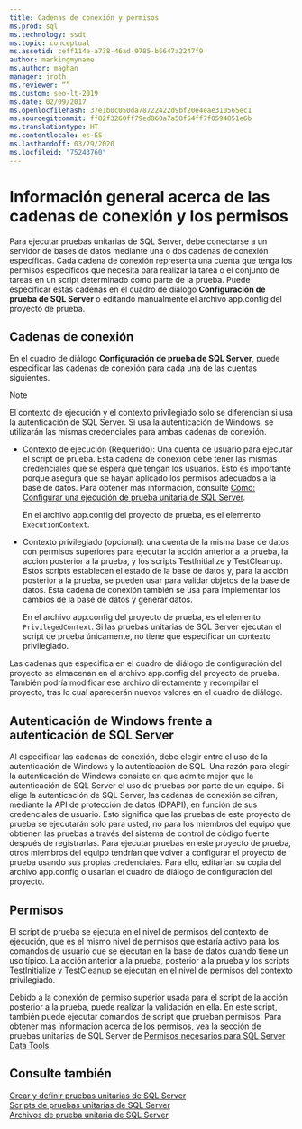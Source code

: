 ```yaml
---
title: Cadenas de conexión y permisos
ms.prod: sql
ms.technology: ssdt
ms.topic: conceptual
ms.assetid: ceff114e-a738-46ad-9785-b6647a2247f9
author: markingmyname
ms.author: maghan
manager: jroth
ms.reviewer: “”
ms.custom: seo-lt-2019
ms.date: 02/09/2017
ms.openlocfilehash: 37e1b0c050da78722422d9bf20e4eae310565ec1
ms.sourcegitcommit: ff82f3260ff79ed860a7a58f54ff7f0594851e6b
ms.translationtype: HT
ms.contentlocale: es-ES
ms.lasthandoff: 03/29/2020
ms.locfileid: "75243760"
---
```

# <a name="overview-of-connection-strings-and-permissions"></a>Información general acerca de las cadenas de conexión y los permisos

Para ejecutar pruebas unitarias de SQL Server, debe conectarse a un servidor de bases de datos mediante una o dos cadenas de conexión específicas. Cada cadena de conexión representa una cuenta que tenga los permisos específicos que necesita para realizar la tarea o el conjunto de tareas en un script determinado como parte de la prueba. Puede especificar estas cadenas en el cuadro de diálogo **Configuración de prueba de SQL Server** o editando manualmente el archivo app.config del proyecto de prueba.  
  
## <a name="connection-strings"></a>Cadenas de conexión  
En el cuadro de diálogo **Configuración de prueba de SQL Server**, puede especificar las cadenas de conexión para cada una de las cuentas siguientes.  
  
> [!NOTE]  
> El contexto de ejecución y el contexto privilegiado solo se diferencian si usa la autenticación de SQL Server. Si usa la autenticación de Windows, se utilizarán las mismas credenciales para ambas cadenas de conexión.  
  
-   Contexto de ejecución (Requerido): Una cuenta de usuario para ejecutar el script de prueba. Esta cadena de conexión debe tener las mismas credenciales que se espera que tengan los usuarios. Esto es importante porque asegura que se hayan aplicado los permisos adecuados a la base de datos. Para obtener más información, consulte [Cómo: Configurar una ejecución de prueba unitaria de SQL Server](../ssdt/how-to-configure-sql-server-unit-test-execution.md).  
  
    En el archivo app.config del proyecto de prueba, es el elemento `ExecutionContext`.  
  
-   Contexto privilegiado (opcional): una cuenta de la misma base de datos con permisos superiores para ejecutar la acción anterior a la prueba, la acción posterior a la prueba, y los scripts TestInitialize y TestCleanup. Estos scripts establecen el estado de la base de datos y, para la acción posterior a la prueba, se pueden usar para validar objetos de la base de datos. Esta cadena de conexión también se usa para implementar los cambios de la base de datos y generar datos.  
  
    En el archivo app.config del proyecto de prueba, es el elemento `PrivilegedContext`. Si las pruebas unitarias de SQL Server ejecutan el script de prueba únicamente, no tiene que especificar un contexto privilegiado.  
  
Las cadenas que especifica en el cuadro de diálogo de configuración del proyecto se almacenan en el archivo app.config del proyecto de prueba. También podría modificar ese archivo directamente y recompilar el proyecto, tras lo cual aparecerán nuevos valores en el cuadro de diálogo.  
  
## <a name="windows-authentication-versus-sql-server-authentication"></a>Autenticación de Windows frente a autenticación de SQL Server  
Al especificar las cadenas de conexión, debe elegir entre el uso de la autenticación de Windows y la autenticación de SQL. Una razón para elegir la autenticación de Windows consiste en que admite mejor que la autenticación de SQL Server el uso de pruebas por parte de un equipo. Si elige la autenticación de SQL Server, las cadenas de conexión se cifran, mediante la API de protección de datos (DPAPI), en función de sus credenciales de usuario. Esto significa que las pruebas de este proyecto de prueba se ejecutarán solo para usted, no para los miembros del equipo que obtienen las pruebas a través del sistema de control de código fuente después de registrarlas. Para ejecutar pruebas en este proyecto de prueba, otros miembros del equipo tendrían que volver a configurar el proyecto de prueba usando sus propias credenciales. Para ello, editarían su copia del archivo app.config o usarían el cuadro de diálogo de configuración del proyecto.  
  
## <a name="permissions"></a>Permisos  
El script de prueba se ejecuta en el nivel de permisos del contexto de ejecución, que es el mismo nivel de permisos que estaría activo para los comandos de usuario que se ejecutan en la base de datos cuando tiene un uso típico. La acción anterior a la prueba, posterior a la prueba y los scripts TestInitialize y TestCleanup se ejecutan en el nivel de permisos del contexto privilegiado.  
  
Debido a la conexión de permiso superior usada para el script de la acción posterior a la prueba, puede realizar la validación en ella. En este script, también puede ejecutar comandos de script que prueban permisos. Para obtener más información acerca de los permisos, vea la sección de pruebas unitarias de SQL Server de [Permisos necesarios para SQL Server Data Tools](../ssdt/required-permissions-for-sql-server-data-tools.md).  
  
## <a name="see-also"></a>Consulte también  
[Crear y definir pruebas unitarias de SQL Server](../ssdt/creating-and-defining-sql-server-unit-tests.md)  
[Scripts de pruebas unitarias de SQL Server](../ssdt/scripts-in-sql-server-unit-tests.md)  
[Archivos de prueba unitaria de SQL Server](../ssdt/sql-server-unit-test-files.md)  
  
